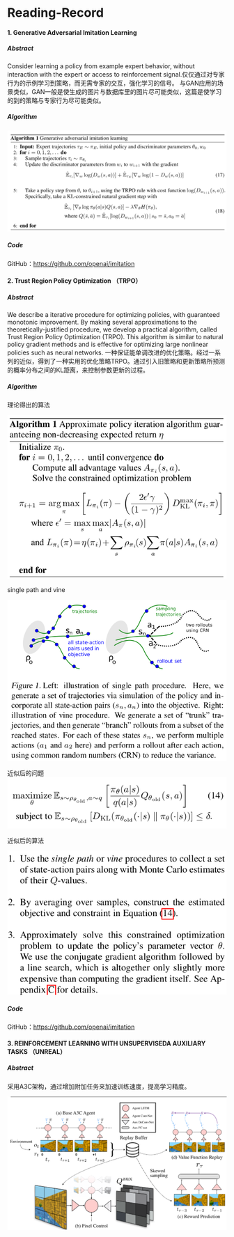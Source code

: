 # Reading-Record
#### 1. Generative Adversarial Imitation Learning
##### Abstract
Consider learning a policy from example expert behavior, without interaction with the expert or access to reinforcement signal.仅仅通过对专家行为的示例学习到策略，而无需专家的交互，强化学习的信号。
与GAN应用的场景类似，GAN一般是使生成的图片与数据库里的图片尽可能类似，这篇是使学习的到的策略与专家行为尽可能类似。

##### Algorithm
![Generative Adversarial Imitation Learning Algotithm](pic/DRL/gail_1.png)
##### Code
GitHub：https://github.com/openai/imitation

#### 2. Trust Region Policy Optimization （TRPO）
##### Abstract
We describe a iterative procedure for optimizing policies, with guaranteed monotonic improvement. By making several approximations to the theoretically-justified procedure, we develop a practical algorithm, called Trust Region Policy Optimization (TRPO). This algorithm is similar to natural policy gradient methods and is effective for optimizing large nonlinear policies such as neural networks.
一种保证能单调改进的优化策略。经过一系列的近似，得到了一种实用的优化策略TRPO。通过引入旧策略和更新策略所预测的概率分布之间的KL距离，来控制参数更新的过程。
##### Algorithm
理论得出的算法

![理论得出的算法](pic/DRL/trpo_1.png)

single path and vine

![single path and vine](pic/DRL/trpo_2.png)

近似后的问题
![近似后的问题](pic/DRL/trpo_3.png)

近似后的算法

![近似后的算法](pic/DRL/trpo_4.png)

##### Code
GitHub：https://github.com/openai/imitation
#### 3. REINFORCEMENT LEARNING WITH UNSUPERVISEDA AUXILIARY TASKS （UNREAL）
##### Abstract
采用A3C架构，通过增加附加任务来加速训练速度，提高学习精度。

![算法示意图](pic/DRL/unreal_1.png)
